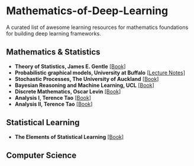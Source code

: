 # Mathematics-of-Deep-Learning
A curated list of awesome learning resources for mathematics foundations for building deep learning frameworks.

## Mathematics & Statistics

- **Theory of Statistics, James E. Gentle** [[Book]](https://github.com/zixi-liu/Mathematics-of-Deep-Learning/blob/main/Mathematics/Theory%20of%20Statistics.pdf)
- **Probabilistic graphical models, University at Buffalo** [[Lecture Notes]](https://cedar.buffalo.edu/~srihari/CSE674/) 
- **Stochastic Processes, The University of Auckland** [[Book]](https://www.stat.auckland.ac.nz/~fewster/325/notes/325book.pdf)
- **Bayesian Reasoning and Machine Learning, UCL** [[Book]](http://web4.cs.ucl.ac.uk/staff/D.Barber/textbook/090310.pdf)
- **Discrete Mathematics, Oscar Levin** [[Book]](http://discrete.openmathbooks.org/pdfs/dmoi-tablet.pdf)
- **Analysis I, Terence Tao** [[Book]](https://github.com/zixi-liu/Mathematics-of-Deep-Learning/blob/main/Mathematics/Analysis%20I%20Terence%20Tao.pdf)
- **Analysis II, Terence Tao** [[Book]](https://github.com/zixi-liu/Mathematics-of-Deep-Learning/blob/main/Mathematics/Analysis%20II%20Terence%20Tao.pdf)

## Statistical Learning

- **The Elements of Statistical Learning** [[Book]](https://esl.hohoweiya.xyz/book/The%20Elements%20of%20Statistical%20Learning.pdf)

## Computer Science
